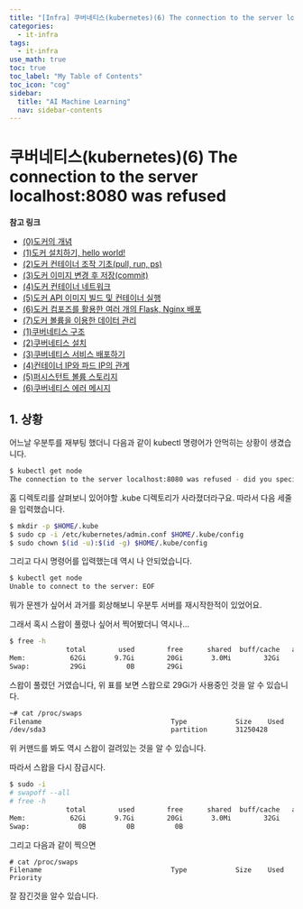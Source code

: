 ```yaml
---
title: "[Infra] 쿠버네티스(kubernetes)(6) The connection to the server localhost:8080 was refused" 
categories:
  - it-infra
tags:
  - it-infra
use_math: true
toc: true
toc_label: "My Table of Contents"
toc_icon: "cog"
sidebar:
  title: "AI Machine Learning"
  nav: sidebar-contents
---
```


# 쿠버네티스(kubernetes)(6) The connection to the server localhost:8080 was refused

**참고 링크**

* [(0)도커의 개념](https://losskatsu.github.io/it-infra/docker00/)  
* [(1)도커 설치하기, hello world!](https://losskatsu.github.io/it-infra/docker01/)  
* [(2)도커 컨테이너 조작 기초(pull, run, ps)](https://losskatsu.github.io/it-infra/docker02/)  
* [(3)도커 이미지 변경 후 저장(commit)](https://losskatsu.github.io/it-infra/docker03/)  
* [(4)도커 컨테이너 네트워크](https://losskatsu.github.io/it-infra/docker04/)  
* [(5)도커 API 이미지 빌드 및 컨테이너 실행](https://losskatsu.github.io/it-infra/docker05/)
* [(6)도커 컴포즈를 활용한 여러 개의 Flask, Nginx 배포](https://losskatsu.github.io/it-infra/docker06/)
* [(7)도커 볼륨을 이용한 데이터 관리](https://losskatsu.github.io/it-infra/docker07/)
* [(1)쿠버네티스 구조](https://losskatsu.github.io/it-infra/kubernetes01/)  
* [(2)쿠버네티스 설치](https://losskatsu.github.io/it-infra/kubernetes02/)
* [(3)쿠버네티스 서비스 배포하기](https://losskatsu.github.io/it-infra/kubernetes03/)
* [(4)컨테이너 IP와 파드 IP의 관계](https://losskatsu.github.io/it-infra/kubernetes04/)
* [(5)퍼시스턴트 볼륨 스토리지](https://losskatsu.github.io/it-infra/kubernetes05/)
* [(6)쿠버네티스 에러 메시지](https://losskatsu.github.io/it-infra/kubernetes06/)


## 1. 상황

어느날 우분투를 재부팅 했더니 다음과 같이 kubectl 명령어가 안먹히는 상황이 생겼습니다.

```bash
$ kubectl get node
The connection to the server localhost:8080 was refused - did you specify the right host or port?
```

홈 디렉토리를 살펴보니 있어야할 .kube 디렉토리가 사라졌더라구요. 
따라서 다음 세줄을 입력했습니다.

```bash
$ mkdir -p $HOME/.kube
$ sudo cp -i /etc/kubernetes/admin.conf $HOME/.kube/config
$ sudo chown $(id -u):$(id -g) $HOME/.kube/config
```

그리고 다시 명령어를 입력했는데 역시 나 안되었습니다.

```bash
$ kubectl get node
Unable to connect to the server: EOF
```

뭐가 문젠가 싶어서 과거를 회상해보니
우분투 서버를 재시작한적이 있었어요. 

그래서 혹시 스왑이 풀렸나 싶어서 찍어봤더니 역시나...

```bash
$ free -h
              total        used        free      shared  buff/cache   available
Mem:           62Gi       9.7Gi        20Gi       3.0Mi        32Gi        52Gi
Swap:          29Gi          0B        29Gi
```

스왑이 풀렸던 거였습니다, 위 표를 보면 스왑으로 29Gi가 사용중인 것을 알 수 있습니다.

```bash
~# cat /proc/swaps
Filename                                Type            Size    Used    Priority
/dev/sda3                               partition       31250428        0       -2
```

위 커맨드를 봐도 역시 스왑이 걸려있는 것을 알 수 있습니다.

따라서 스왑을 다시 잠급시다.

```bash
$ sudo -i
# swapoff --all
# free -h
              total        used        free      shared  buff/cache   available
Mem:           62Gi       9.7Gi        20Gi       3.0Mi        32Gi        52Gi
Swap:            0B          0B          0B
```

그리고 다음과 같이 찍으면

```
# cat /proc/swaps
Filename                                Type            Size    Used    Priority
```

잘 잠긴것을 알수 있습니다. 

